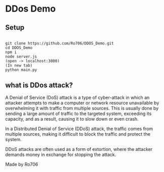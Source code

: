 # DDos Demo 

## Setup
```

git clone https://github.com/Ro706/DDOS_Demo.git 
cd DDOS_Demo
npm i 
node server.js
(open -> localhost:3000)
(In new tab)
python main.py 
```

## what is DDos attack?
A Denial of Service (DoS) attack is a type of cyber-attack in which an attacker attempts to make a computer or network resource unavailable by overwhelming it with traffic from multiple sources. This is usually done by sending a large amount of traffic to the targeted system, exceeding its capacity, and as a result, causing it to slow down or even crash.

In a Distributed Denial of Service (DDoS) attack, the traffic comes from multiple sources, making it difficult to block the traffic and protect the system.

DDoS attacks are often used as a form of extortion, where the attacker demands money in exchange for stopping the attack.

Made by Ro706
